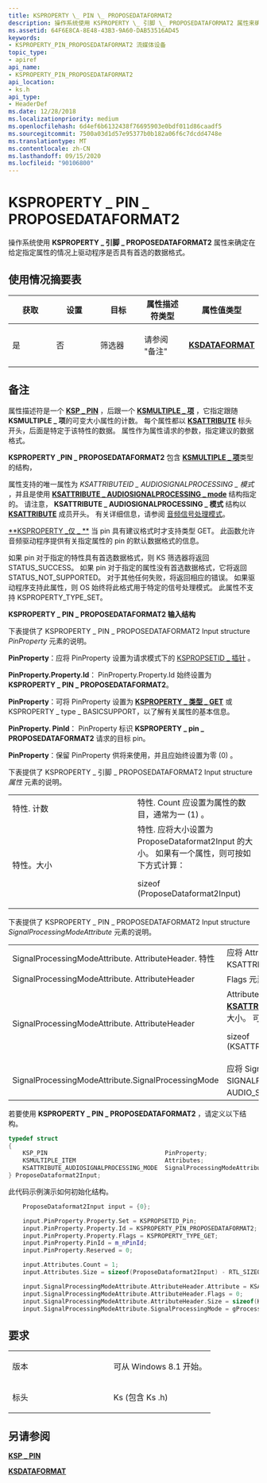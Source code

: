 ```yaml
---
title: KSPROPERTY \_ PIN \_ PROPOSEDATAFORMAT2
description: 操作系统使用 KSPROPERTY \_ 引脚 \_ PROPOSEDATAFORMAT2 属性来确定 pin 工厂实例化的 pin 是否支持特定的数据格式。
ms.assetid: 64F6E8CA-8E48-43B3-9A60-DAB53516AD45
keywords:
- KSPROPERTY_PIN_PROPOSEDATAFORMAT2 流媒体设备
topic_type:
- apiref
api_name:
- KSPROPERTY_PIN_PROPOSEDATAFORMAT2
api_location:
- ks.h
api_type:
- HeaderDef
ms.date: 12/28/2018
ms.localizationpriority: medium
ms.openlocfilehash: 6d4ef6b6132438f76695903e0bdf011d86caadf5
ms.sourcegitcommit: 7500a03d1d57e95377b0b182a06f6c7dcdd4748e
ms.translationtype: MT
ms.contentlocale: zh-CN
ms.lasthandoff: 09/15/2020
ms.locfileid: "90106800"
---
```

# <a name="ksproperty_pin_proposedataformat2"></a>KSPROPERTY \_ PIN \_ PROPOSEDATAFORMAT2


操作系统使用 **KSPROPERTY \_ 引脚 \_ PROPOSEDATAFORMAT2** 属性来确定在给定指定属性的情况上驱动程序是否具有首选的数据格式。

## <a name="usage-summary-table"></a>使用情况摘要表


<table>
<colgroup>
<col width="20%" />
<col width="20%" />
<col width="20%" />
<col width="20%" />
<col width="20%" />
</colgroup>
<thead>
<tr class="header">
<th>获取</th>
<th>设置</th>
<th>目标</th>
<th>属性描述符类型</th>
<th>属性值类型</th>
</tr>
</thead>
<tbody>
<tr class="odd">
<td><p>是</p></td>
<td><p>否</p></td>
<td><p>筛选器</p></td>
<td><p>请参阅 "备注"</p></td>
<td><p><a href="/windows-hardware/drivers/ddi/ks/ns-ks-ksdataformat" data-raw-source="[&lt;strong&gt;KSDATAFORMAT&lt;/strong&gt;](/windows-hardware/drivers/ddi/ks/ns-ks-ksdataformat)"><strong>KSDATAFORMAT</strong></a></p></td>
</tr>
</tbody>
</table>

 

<a name="remarks"></a>备注
-------

属性描述符是一个 [**KSP \_ PIN**](/windows-hardware/drivers/ddi/ks/ns-ks-ksp_pin) ，后跟一个 [**KSMULTIPLE \_ 项**](/windows-hardware/drivers/ddi/ks/ns-ks-ksmultiple_item) ，它指定跟随 **KSMULTIPLE \_ 项**的可变大小属性的计数。 每个属性都以 [**KSATTRIBUTE**](/windows-hardware/drivers/ddi/ks/ns-ks-ksattribute) 标头开头，后面是特定于该特性的数据。 属性作为属性请求的参数，指定建议的数据格式。

**KSPROPERTY \_PIN \_ PROPOSEDATAFORMAT2** 包含 [**KSMULTIPLE \_ 项**](/windows-hardware/drivers/ddi/ks/ns-ks-ksdataformat)类型的结构，

属性支持的唯一属性为 *KSATTRIBUTEID \_ AUDIOSIGNALPROCESSING \_ 模式* ，并且是使用 [**KSATTRIBUTE \_ AUDIOSIGNALPROCESSING \_ mode**](/windows-hardware/drivers/ddi/ksmedia/ns-ksmedia-tagksattribute_audiosignalprocessing_mode) 结构指定的。 请注意， **KSATTRIBUTE \_ AUDIOSIGNALPROCESSING \_ 模式** 结构以 [**KSATTRIBUTE**](/windows-hardware/drivers/ddi/ks/ns-ks-ksattribute) 成员开头。 有关详细信息，请参阅 [音频信号处理模式](../audio/audio-signal-processing-modes.md)。

[**KSPROPERTY \_仅 \_ **](/windows-hardware/drivers/ddi/ks/ns-ks-ksidentifier) 当 pin 具有建议格式时才支持类型 GET。 此函数允许音频驱动程序提供有关指定属性的 pin 的默认数据格式的信息。

如果 pin 对于指定的特性具有首选数据格式，则 KS 筛选器将返回 STATUS_SUCCESS。 如果 pin 对于指定的属性没有首选数据格式，它将返回 STATUS_NOT_SUPPORTED。 对于其他任何失败，将返回相应的错误。 如果驱动程序支持此属性，则 OS 始终将此格式用于特定的信号处理模式。 此属性不支持 KSPROPERTY_TYPE_SET。

**KSPROPERTY \_ PIN \_ PROPOSEDATAFORMAT2 输入结构**

下表提供了 KSPROPERTY \_ PIN \_ PROPOSEDATAFORMAT2 Input structure *PinProperty* 元素的说明。

**PinProperty**：应将 PinProperty 设置为请求模式下的 [KSPROPSETID \_ 插针](kspropsetid-pin.md) 。

**PinProperty.Property.Id**： PinProperty.Property.Id 始终设置为 **KSPROPERTY \_ PIN \_ PROPOSEDATAFORMAT2**。

**PinProperty**：可将 PinProperty 设置为 [**KSPROPERTY \_ 类型 \_ GET**](/windows-hardware/drivers/ddi/ks/ns-ks-ksidentifier) 或 KSPROPERTY \_ type \_ BASICSUPPORT，以了解有关属性的基本信息。

**PinProperty. PinId**： PinProperty 标识 **KSPROPERTY \_ pin \_ PROPOSEDATAFORMAT2** 请求的目标 pin。

**PinProperty**：保留 PinProperty 供将来使用，并且应始终设置为零 (0) 。


 

下表提供了 KSPROPERTY \_ 引脚 \_ PROPOSEDATAFORMAT2 Input structure *属性* 元素的说明。

<table>
<colgroup>
<col width="50%" />
<col width="50%" />
</colgroup>
<tbody>
<tr class="odd">
<td>特性. 计数</td>
<td>特性. Count 应设置为属性的数目，通常为一 (1) 。</td>
</tr>
<tr class="even">
<td>特性。大小</td>
<td>特性. 应将大小设置为 ProposeDataformat2Input 的大小。 如果有一个属性，则可按如下方式计算：
<p>sizeof (ProposeDataformat2Input) </p></td>
</tr>
</tbody>
</table>

 

下表提供了 KSPROPERTY \_ PIN \_ PROPOSEDATAFORMAT2 Input structure *SignalProcessingModeAttribute* 元素的说明。

<table>
<colgroup>
<col width="50%" />
<col width="50%" />
</colgroup>
<tbody>
<tr class="odd">
<td>SignalProcessingModeAttribute. AttributeHeader. 特性</td>
<td>应将 AttributeHeader 元素设置为所需 KSATTRIBUTEID_AUDIOSIGNALPROCESSING_MODE。</td>
</tr>
<tr class="even">
<td>SignalProcessingModeAttribute. AttributeHeader</td>
<td>Flags 元素保留供将来使用，并且应始终设置为零 (0) 。</td>
</tr>
<tr class="odd">
<td>SignalProcessingModeAttribute. AttributeHeader</td>
<td>AttributeHeader 指示 <a href="/windows-hardware/drivers/ddi/ksmedia/ns-ksmedia-tagksattribute_audiosignalprocessing_mode" data-raw-source="[&lt;strong&gt;KSATTRIBUTE_AUDIOSIGNALPROCESSING_MODE&lt;/strong&gt;](/windows-hardware/drivers/ddi/ksmedia/ns-ksmedia-tagksattribute_audiosignalprocessing_mode)"><strong>KSATTRIBUTE_AUDIOSIGNALPROCESSING_MODE</strong></a>的大小。 可按如下方式计算：
<p>sizeof (KSATTRIBUTE_AUDIOSIGNALPROCESSING_MODE) </p></td>
</tr>
<tr class="even">
<td>SignalProcessingModeAttribute.SignalProcessingMode</td>
<td>应将 SignalProcessingMode 元素设置为请求的 SIGNALPROCESSINGMODE，例如 AUDIO_SIGNALPROCESSINGMODE_DEFAULT。</td>
</tr>
</tbody>
</table>

 

若要使用 **KSPROPERTY \_ PIN \_ PROPOSEDATAFORMAT2** ，请定义以下结构。

```cpp
typedef struct
{
    KSP_PIN                                 PinProperty;
    KSMULTIPLE_ITEM                         Attributes;
    KSATTRIBUTE_AUDIOSIGNALPROCESSING_MODE  SignalProcessingModeAttribute;
} ProposeDataformat2Input;
```

此代码示例演示如何初始化结构。

```cpp
    ProposeDataformat2Input input = {0};

    input.PinProperty.Property.Set = KSPROPSETID_Pin;  
    input.PinProperty.Property.Id = KSPROPERTY_PIN_PROPOSEDATAFORMAT2;  
    input.PinProperty.Property.Flags = KSPROPERTY_TYPE_GET;  
    input.PinProperty.PinId = m_nPinId;  
    input.PinProperty.Reserved = 0;     

    input.Attributes.Count = 1;
    input.Attributes.Size = sizeof(ProposeDataformat2Input) - RTL_SIZEOF_THROUGH_FIELD(ProposeDataformat2Input, PinProperty);

    input.SignalProcessingModeAttribute.AttributeHeader.Attribute = KSATTRIBUTEID_AUDIOSIGNALPROCESSING_MODE;
    input.SignalProcessingModeAttribute.AttributeHeader.Flags = 0;
    input.SignalProcessingModeAttribute.AttributeHeader.Size = sizeof(KSATTRIBUTE_AUDIOSIGNALPROCESSING_MODE);
    input.SignalProcessingModeAttribute.SignalProcessingMode = gProcessingMode;
```

<a name="requirements"></a>要求
------------

<table>
<colgroup>
<col width="50%" />
<col width="50%" />
</colgroup>
<tbody>
<tr class="odd">
<td><p>版本</p></td>
<td><p>可从 Windows 8.1 开始。</p></td>
</tr>
<tr class="even">
<td><p>标头</p></td>
<td>Ks (包含 Ks .h) </td>
</tr>
</tbody>
</table>

## <a name="see-also"></a>另请参阅


[**KSP \_ PIN**](/windows-hardware/drivers/ddi/ks/ns-ks-ksp_pin)

[**KSDATAFORMAT**](/windows-hardware/drivers/ddi/ks/ns-ks-ksdataformat)

